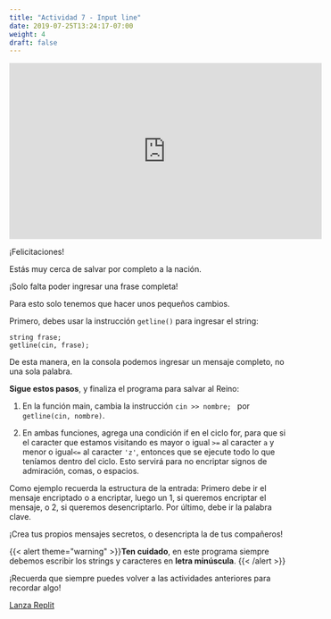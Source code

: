 ```yaml
---
title: "Actividad 7 - Input line"
date: 2019-07-25T13:24:17-07:00
weight: 4
draft: false
---
```


<p style="text-align: center;"><iframe width="560" height="315" src="https://www.youtube.com/embed/w0dp9AnGltQ" title="YouTube video player" frameborder="0" allow="accelerometer; autoplay; clipboard-write; encrypted-media; gyroscope; picture-in-picture" allowfullscreen></iframe></p>

¡Felicitaciones!

Estás muy cerca de salvar por completo a la nación.

¡Solo falta poder ingresar una frase completa!

Para esto solo tenemos que hacer unos pequeños cambios.

Primero, debes usar la instrucción `getline()` para ingresar el string: 

```
string frase;
getline(cin, frase);
```
De esta manera, en la consola podemos ingresar un mensaje completo, no una sola palabra.


**Sigue estos pasos**, y finaliza el programa para salvar al Reino:

1. En la función main, cambia la instrucción `cin >> nombre; ` por `getline(cin, nombre)`.

2. En ambas funciones, agrega una condición if en el ciclo for, para que si el caracter que estamos visitando es mayor o igual `>=` al caracter `a` y menor o igual`<=` al caracter `'z'`, entonces que se ejecute todo lo que teníamos dentro del ciclo. Esto servirá para no encriptar signos de admiración, comas, o espacios.

Como ejemplo recuerda la estructura de la entrada:
Primero debe ir el mensaje encriptado o a encriptar, luego un 1, si queremos encriptar el mensaje, o 2, si queremos desencriptarlo. Por último, debe ir la palabra clave.


¡Crea tus propios mensajes secretos, o desencripta la de tus compañeros!

{{< alert theme="warning" >}}**Ten cuidado**, en este programa siempre debemos escribir los strings y caracteres en **letra minúscula**.  {{< /alert >}}

¡Recuerda que siempre puedes volver a las actividades anteriores para recordar algo!


<a class="my-2 mx-4 btn btn-info" href="https://replit.com/@nuevofoundation/actividad-7" target="_blank">Lanza Replit</a>
